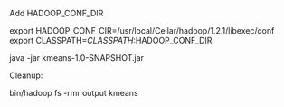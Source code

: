 
Add HADOOP_CONF_DIR

export HADOOP_CONF_CIR=/usr/local/Cellar/hadoop/1.2.1/libexec/conf
export CLASSPATH=$CLASSPATH:$HADOOP_CONF_DIR

java -jar kmeans-1.0-SNAPSHOT.jar <path-to-input-file>


Cleanup:

bin/hadoop fs -rmr output kmeans